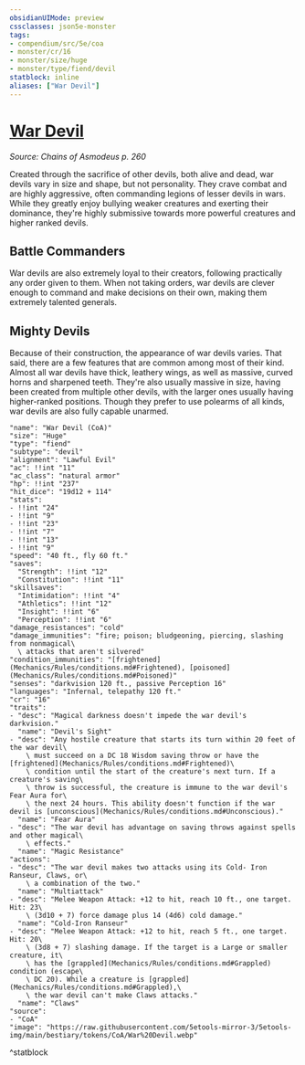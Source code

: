 ```yaml
---
obsidianUIMode: preview
cssclasses: json5e-monster
tags:
- compendium/src/5e/coa
- monster/cr/16
- monster/size/huge
- monster/type/fiend/devil
statblock: inline
aliases: ["War Devil"]
---
```

# [War Devil](Mechanics\bestiary\fiend/war-devil-coa.md)
*Source: Chains of Asmodeus p. 260*  

Created through the sacrifice of other devils, both alive and dead, war devils vary in size and shape, but not personality. They crave combat and are highly aggressive, often commanding legions of lesser devils in wars. While they greatly enjoy bullying weaker creatures and exerting their dominance, they're highly submissive towards more powerful creatures and higher ranked devils.

## Battle Commanders

War devils are also extremely loyal to their creators, following practically any order given to them. When not taking orders, war devils are clever enough to command and make decisions on their own, making them extremely talented generals.

## Mighty Devils

Because of their construction, the appearance of war devils varies. That said, there are a few features that are common among most of their kind. Almost all war devils have thick, leathery wings, as well as massive, curved horns and sharpened teeth. They're also usually massive in size, having been created from multiple other devils, with the larger ones usually having higher-ranked positions. Though they prefer to use polearms of all kinds, war devils are also fully capable unarmed.

```statblock
"name": "War Devil (CoA)"
"size": "Huge"
"type": "fiend"
"subtype": "devil"
"alignment": "Lawful Evil"
"ac": !!int "11"
"ac_class": "natural armor"
"hp": !!int "237"
"hit_dice": "19d12 + 114"
"stats":
- !!int "24"
- !!int "9"
- !!int "23"
- !!int "7"
- !!int "13"
- !!int "9"
"speed": "40 ft., fly 60 ft."
"saves":
  "Strength": !!int "12"
  "Constitution": !!int "11"
"skillsaves":
  "Intimidation": !!int "4"
  "Athletics": !!int "12"
  "Insight": !!int "6"
  "Perception": !!int "6"
"damage_resistances": "cold"
"damage_immunities": "fire; poison; bludgeoning, piercing, slashing from nonmagical\
  \ attacks that aren't silvered"
"condition_immunities": "[frightened](Mechanics/Rules/conditions.md#Frightened), [poisoned](Mechanics/Rules/conditions.md#Poisoned)"
"senses": "darkvision 120 ft., passive Perception 16"
"languages": "Infernal, telepathy 120 ft."
"cr": "16"
"traits":
- "desc": "Magical darkness doesn't impede the war devil's darkvision."
  "name": "Devil's Sight"
- "desc": "Any hostile creature that starts its turn within 20 feet of the war devil\
    \ must succeed on a DC 18 Wisdom saving throw or have the [frightened](Mechanics/Rules/conditions.md#Frightened)\
    \ condition until the start of the creature's next turn. If a creature's saving\
    \ throw is successful, the creature is immune to the war devil's Fear Aura for\
    \ the next 24 hours. This ability doesn't function if the war devil is [unconscious](Mechanics/Rules/conditions.md#Unconscious)."
  "name": "Fear Aura"
- "desc": "The war devil has advantage on saving throws against spells and other magical\
    \ effects."
  "name": "Magic Resistance"
"actions":
- "desc": "The war devil makes two attacks using its Cold- Iron Ranseur, Claws, or\
    \ a combination of the two."
  "name": "Multiattack"
- "desc": "Melee Weapon Attack: +12 to hit, reach 10 ft., one target. Hit: 23\
    \ (3d10 + 7) force damage plus 14 (4d6) cold damage."
  "name": "Cold-Iron Ranseur"
- "desc": "Melee Weapon Attack: +12 to hit, reach 5 ft., one target. Hit: 20\
    \ (3d8 + 7) slashing damage. If the target is a Large or smaller creature, it\
    \ has the [grappled](Mechanics/Rules/conditions.md#Grappled) condition (escape\
    \ DC 20). While a creature is [grappled](Mechanics/Rules/conditions.md#Grappled),\
    \ the war devil can't make Claws attacks."
  "name": "Claws"
"source":
- "CoA"
"image": "https://raw.githubusercontent.com/5etools-mirror-3/5etools-img/main/bestiary/tokens/CoA/War%20Devil.webp"
```
^statblock